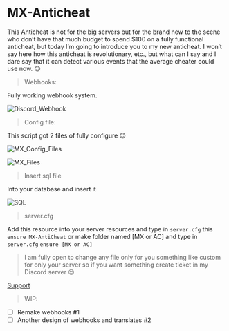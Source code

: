 # MX-Anticheat

This Anticheat is not for the big servers but for the brand new to the scene who don’t have that much budget to spend $100 on a fully functional anticheat, but today I’m going to introduce you to my new anticheat. I won’t say here how this anticheat is revolutionary, etc., but what can I say and I dare say that it can detect various events that the average cheater could use now. :wink:

> Webhooks:

Fully working webhook system.

![Discord_Webhook](https://user-images.githubusercontent.com/99074840/218487092-adb4f4b4-91b0-48e5-ba19-8caf58d080b8.png)


> Config file:

This script got 2 files of fully configure :wink:

![MX_Config_Files](https://user-images.githubusercontent.com/99074840/218487152-9600bfa9-c0ca-46c1-ace8-f892b69d79d6.png)

![MX_Files](https://user-images.githubusercontent.com/99074840/218487174-3bdffd4a-fb15-497c-b085-6f80d05f492a.png)


> Insert sql file

Into your database and insert it

![SQL](https://user-images.githubusercontent.com/99074840/218487880-769d63aa-2180-4fad-a521-7a86aad69ffe.png)

> server.cfg

Add this resource into your server resources and type in `server.cfg` this `ensure MX-AntiCheat` or make folder named [MX or AC] and type in `server.cfg` `ensure [MX or AC]`


> I am fully open to change any file only for you something like custom for only your server so if you want something create ticket in my Discord server :wink:

  [Support](https://dsc.gg/mxthessdev)

> WIP:

- [ ] Remake webhooks #1
- [ ] Another design of webhooks and translates #2
